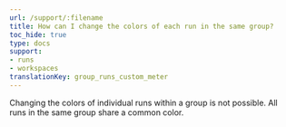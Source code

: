 ```yaml
---
url: /support/:filename
title: How can I change the colors of each run in the same group?
toc_hide: true
type: docs
support:
- runs
- workspaces
translationKey: group_runs_custom_meter
---
```

Changing the colors of individual runs within a group is not possible. All runs in the same group share a common color.

    